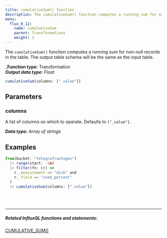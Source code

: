 ```yaml
---
title: cumulativeSum() function
description: The cumulativeSum() function computes a running sum for non-null records in the table.
menu:
  flux_0_12:
    name: cumulativeSum
    parent: Transformations
    weight: 1
---
```


The `cumulativeSum()` function computes a running sum for non-null records in the table.
The output table schema will be the same as the input table.

_**Function type:** Transformation  
_**Output data type:** Float_

```js
cumulativeSum(columns: ["_value"])
```

## Parameters

### columns
A list of columns on which to operate.
Defaults to `["_value"]`.

_**Data type:** Array of strings_

## Examples
```js
from(bucket: "telegraf/autogen")
  |> range(start: -5m)
  |> filter(fn: (r) =>
    r._measurement == "disk" and
    r._field == "used_percent"
  )
  |> cumulativeSum(columns: ["_value"])
```

<hr style="margin-top:4rem"/>

##### Related InfluxQL functions and statements:
[CUMULATIVE_SUM()](/influxdb/latest/query_language/functions/#cumulative-sum)
